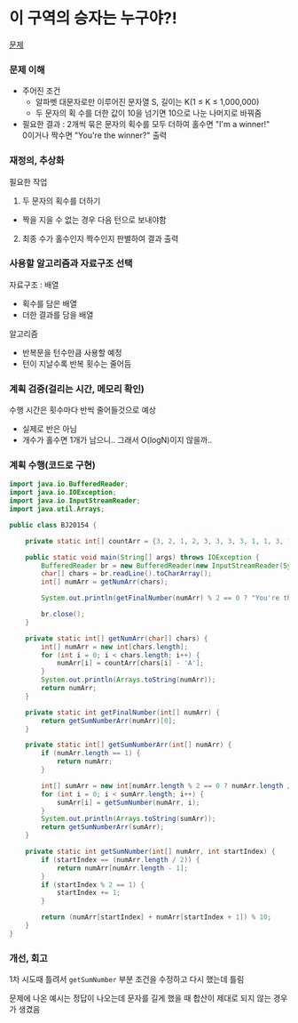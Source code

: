 # 이 구역의 승자는 누구야?!
[문제](https://www.acmicpc.net/problem/20154)

### 문제 이해
- 주어진 조건  
  - 알파벳 대문자로만 이루어진 문자열 S, 길이는 K(1 ≤ K ≤ 1,000,000)  
  - 두 문자의 획 수를 더한 값이 10을 넘기면 10으로 나눈 나머지로 바꿔줌  
- 필요한 결과 : 2개씩 묶은 문자의 획수를 모두 더하여 홀수면 "I'm a winner!"  
0이거나 짝수면 "You're the winner?" 출력  

### 재정의, 추상화
필요한 작업  
1. 두 문자의 획수를 더하기  
  - 짝을 지을 수 없는 경우 다음 턴으로 보내야함  
2. 최종 수가 홀수인지 짝수인지 판별하여 결과 출력  

### 사용할 알고리즘과 자료구조 선택
자료구조 : 배열  
  - 획수를 담은 배열  
  - 더한 결과를 담을 배열    

알고리즘  
  - 반복문을 턴수만큼 사용할 예정  
  - 턴이 지날수록 반복 횟수는 줄어듬  

### 계획 검증(걸리는 시간, 메모리 확인)
수행 시간은 횟수마다 반씩 줄어들것으로 예상  
  - 실제로 반은 아님  
  - 개수가 홀수면 1개가 남으니..
그래서 O(logN)이지 않을까..

### 계획 수행(코드로 구현)
```java
import java.io.BufferedReader;
import java.io.IOException;
import java.io.InputStreamReader;
import java.util.Arrays;

public class BJ20154 {

    private static int[] countArr = {3, 2, 1, 2, 3, 3, 3, 3, 1, 1, 3, 1, 3, 3, 1, 2, 2, 2, 1, 2, 1, 1, 2, 2, 2, 1};

    public static void main(String[] args) throws IOException {
        BufferedReader br = new BufferedReader(new InputStreamReader(System.in));
        char[] chars = br.readLine().toCharArray();
        int[] numArr = getNumArr(chars);

        System.out.println(getFinalNumber(numArr) % 2 == 0 ? "You're the winner?" : "I'm a winner!");

        br.close();
    }

    private static int[] getNumArr(char[] chars) {
        int[] numArr = new int[chars.length];
        for (int i = 0; i < chars.length; i++) {
            numArr[i] = countArr[chars[i] - 'A'];
        }
        System.out.println(Arrays.toString(numArr));
        return numArr;
    }

    private static int getFinalNumber(int[] numArr) {
        return getSumNumberArr(numArr)[0];
    }

    private static int[] getSumNumberArr(int[] numArr) {
        if (numArr.length == 1) {
            return numArr;
        }

        int[] sumArr = new int[numArr.length % 2 == 0 ? numArr.length / 2 : numArr.length / 2 + 1];
        for (int i = 0; i < sumArr.length; i++) {
            sumArr[i] = getSumNumber(numArr, i);
        }
        System.out.println(Arrays.toString(sumArr));
        return getSumNumberArr(sumArr);
    }

    private static int getSumNumber(int[] numArr, int startIndex) {
        if (startIndex == (numArr.length / 2)) {
            return numArr[numArr.length - 1];
        }
        if (startIndex % 2 == 1) {
            startIndex += 1;
        }

        return (numArr[startIndex] + numArr[startIndex + 1]) % 10;
    }
}

```
### 개선, 회고
1차 시도때 틀려서 `getSumNumber` 부분 조건을 수정하고 다시 했는데 틀림  

문제에 나온 예시는 정답이 나오는데 문자를 길게 했을 때 합산이 제대로 되지 않는 경우가 생겼음  
